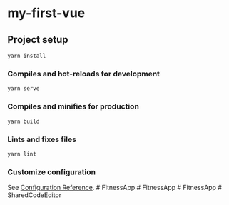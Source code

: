 # my-first-vue

## Project setup
```
yarn install
```

### Compiles and hot-reloads for development
```
yarn serve
```

### Compiles and minifies for production
```
yarn build
```

### Lints and fixes files
```
yarn lint
```

### Customize configuration
See [Configuration Reference](https://cli.vuejs.org/config/).
#   F i t n e s s A p p  
 #   F i t n e s s A p p  
 #   F i t n e s s A p p  
 #   S h a r e d C o d e E d i t o r  
 